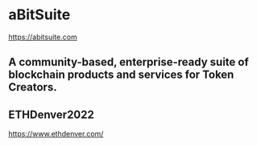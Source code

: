 # aBitSuite

https://abitsuite.com

## A community-based, enterprise-ready suite of blockchain products and services for Token Creators.

## ETHDenver2022

https://www.ethdenver.com/
